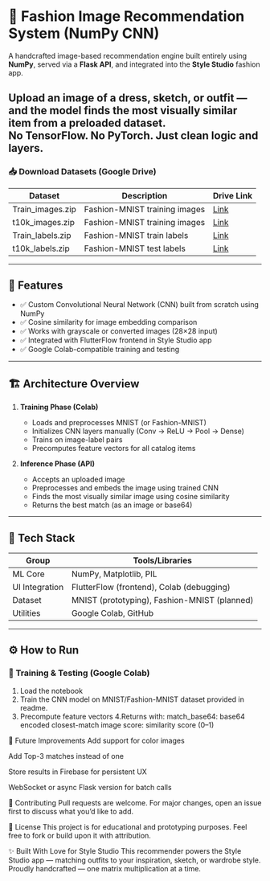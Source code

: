 # 🧠 Fashion Image Recommendation System (NumPy CNN)

A handcrafted image-based recommendation engine built entirely using **NumPy**, served via a **Flask API**, and integrated into the **Style Studio** fashion app.

Upload an image of a dress, sketch, or outfit — and the model finds the most visually similar item from a preloaded dataset.  
No TensorFlow. No PyTorch. Just clean logic and layers.
---

### 📥 Download Datasets (Google Drive)

| Dataset         | Description                   | Drive Link                                                                     |
|-----------------|-------------------------------|--------------------------------------------------------------------------------|
| Train_images.zip| Fashion-MNIST training images | [Link](https://drive.google.com/file/d/11UFr3YwO5XH0h6na7NigjNwg9PyaabIQ/view) |
| t10k_images.zip | Fashion-MNIST training images | [Link](https://drive.google.com/file/d/119Y3tZlfwXlZnynO5_lkWRIs6DpALhfm/view) |
|Train_labels.zip | Fashion-MNIST train labels    | [Link](https://drive.google.com/file/d/117sAuayr51xIphdtRy2QgC2T7zu0ztRN/view) |
| t10k_labels.zip | Fashion-MNIST test labels     | [Link](https://drive.google.com/file/d/117YGlvjB2IGsz4sWBO3RTDKy7ASWBaUR/view) |

---

## 🚀 Features

- ✅ Custom Convolutional Neural Network (CNN) built from scratch using NumPy
- ✅ Cosine similarity for image embedding comparison
- ✅ Works with grayscale or converted images (28×28 input)
- ✅ Integrated with FlutterFlow frontend in Style Studio app
- ✅ Google Colab-compatible training and testing

---

## 🏗️ Architecture Overview

1. **Training Phase (Colab)**  
   - Loads and preprocesses MNIST (or Fashion-MNIST)
   - Initializes CNN layers manually (Conv → ReLU → Pool → Dense)
   - Trains on image-label pairs
   - Precomputes feature vectors for all catalog items

2. **Inference Phase (API)**  
   - Accepts an uploaded image 
   - Preprocesses and embeds the image using trained CNN
   - Finds the most visually similar image using cosine similarity
   - Returns the best match (as an image or base64)

---

## 🧰 Tech Stack

| Group           | Tools/Libraries                             |
|----------------|---------------------------------------------|
| ML Core         | NumPy, Matplotlib, PIL                      |
| UI Integration  | FlutterFlow (frontend), Colab (debugging)   |
| Dataset         | MNIST (prototyping), Fashion-MNIST (planned)|
| Utilities       | Google Colab, GitHub                        |

---

## ⚙️ How to Run

### 🧪 Training & Testing (Google Colab)

1. Load the notebook
2. Train the CNN model on MNIST/Fashion-MNIST dataset provided in readme.
3. Precompute feature vectors
4.Returns with:
match_base64: base64 encoded closest-match image
score: similarity score (0–1)

📌 Future Improvements
Add support for color images 

Add Top-3 matches instead of one

Store results in Firebase for persistent UX 

WebSocket or async Flask version for batch calls

🤝 Contributing
Pull requests are welcome. For major changes, open an issue first to discuss what you’d like to add.

📄 License
This project is for educational and prototyping purposes. Feel free to fork or build upon it with attribution.

✨ Built With Love for Style Studio
This recommender powers the Style Studio app — matching outfits to your inspiration, sketch, or wardrobe style.
Proudly handcrafted — one matrix multiplication at a time.
